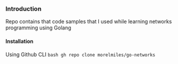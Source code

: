 ### Introduction 
Repo contains that code samples that I used while learning networks programming using Golang 

#### Installation 
 Using Github CLI
    ```bash
        gh repo clone morelmiles/go-networks
    ```
